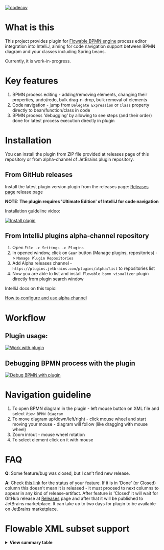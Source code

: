 [![codecov](https://codecov.io/gh/valb3r/flowable-bpmn-intellij-plugin/branch/master/graph/badge.svg)](https://codecov.io/gh/valb3r/flowable-bpmn-intellij-plugin)


# What is this

This project provides plugin for [Flowable BPMN engine](https://github.com/flowable/flowable-engine) process editor integration into IntelliJ,
aiming for code navigation support between BPMN diagram and your classes including Spring beans.

Currently, it is work-in-progress.


# Key features

1. BPMN process editing - adding/removing elements, changing their properties, undo/redo, bulk drag-n-drop, bulk removal of elements
1. Code navigation - jump from `Delegate Expression` or `Class` property directly to bean/function/class in code
1. BPMN process 'debugging' by allowing to see steps (and their order) done for latest process execution directly in plugin


# Installation

You can install the plugin from ZIP file provided at releases page of this repository or from alpha-channel of JetBrains
plugin repository.

## From GitHub releases

Install the latest plugin version plugin from the releases page:
[Releases page](https://github.com/valb3r/flowable-bpmn-intellij-plugin/releases/) release page

**NOTE: The plugin requires 'Ultimate Edition' of IntelliJ for code navigation**

Installation guideline video:

[![Install plugin](https://img.youtube.com/vi/tfSAEMSIrqA/0.jpg)](https://www.youtube.com/watch?v=tfSAEMSIrqA)


## From IntelliJ plugins alpha-channel repository

1. Open `File -> Settings -> Plugins`
1. In opened window, click on `Gear` button (Manage plugins, repositories) -> `Manage Plugin Repositories`
1. Add Alpha releases channel - `https://plugins.jetbrains.com/plugins/alpha/list` to repositories list
1. Now you are able to list and install `Flowable bpmn visualizer` plugin directly from plugin search window

IntelliJ docs on this topic:

[How to configure and use alpha channel](https://plugins.jetbrains.com/docs/marketplace/custom-release-channels.html#CustomReleaseChannels-ConfiguringaCustomChannelinIntelliJPlatformBasedIDEs)

# Workflow


## Plugin usage:

[![Work with plugin](https://img.youtube.com/vi/4kCLCzj4gpg/0.jpg)](https://youtu.be/4kCLCzj4gpg)


## Debugging BPMN process with the plugin

[![Debug BPMN with plugin](https://img.youtube.com/vi/_zQ1zy_0Qfc/0.jpg)](https://youtu.be/_zQ1zy_0Qfc)


# Navigation guideline

1. To open BPMN diagram in the plugin - left mouse button on XML file and select `View BPMN Diagram`
1. To move diagram up/down/left/right - click mouse wheel and start moving your mouse - diagram will follow 
(like dragging with mouse wheel)
1. Zoom in/out - mouse wheel rotation
1. To select element click on it with mouse


# FAQ

**Q**: Some feature/bug was closed, but I can't find new release.

**A**: Check [this link](https://github.com/valb3r/flowable-bpmn-intellij-plugin/projects/1) for the status of your feature. If it is in 'Done' (or Closed) column this doesn't mean it is released - it must proceed to next columns to appear in any kind of release-artifact. After feature is 'Closed' it will wait for GitHub release at [Releases](https://github.com/valb3r/flowable-bpmn-intellij-plugin/releases) page and after that it will be published to JetBrains marketplace. It can take up to two days for plugin to be available on JetBrains marketplace.


# Flowable XML subset support

<details><summary><b>View summary table</b></summary>


|            XML element           | Supported |
|:--------------------------------:|:---------:|
|          adHocSubProcess         |           |
|            association           |           |
|           boundaryEvent          |           |
|        bpmndi:BPMNDiagram        |     Y     |
|          bpmndi:BPMNEdge         |     Y     |
|         bpmndi:BPMNPlane         |     Y     |
|         bpmndi:BPMNShape         |     Y     |
|         businessRuleTask         |     Y     |
|           callActivity           |     Y     |
|       cancelEventDefinition      |           |
|     compensateEventDefinition    |           |
|        completionCondition       |           |
|             condition            |           |
|    conditionalEventDefinition    |           |
|        conditionExpression       |     Y     |
|            dataObject            |           |
|            definitions           |           |
|           documentation          |     Y     |
|             endEvent             |     Y     |
|       errorEventDefinition       |           |
|     escalationEventDefinition    |           |
|         eventBasedGateway        |           |
|         exclusiveGateway         |     Y     |
|         extensionElements        |           |
|      flowable:eventListener      |           |
|    flowable:executionListener    |           |
|          flowable:field          |           |
|            flowable:in           |           |
|           flowable:out           |           |
|          flowable:string         |           |
|          flowable:value          |           |
|         inclusiveGateway         |           |
|      intermediateCatchEvent      |           |
|      intermediateThrowEvent      |           |
|          loopCardinality         |           |
|              message             |           |
|      messageEventDefinition      |           |
| multiInstanceLoopCharacteristics |           |
|           omgdc:Bounds           |     Y     |
|          omgdi:waypoint          |     Y     |
|          parallelGateway         |           |
|              process             |           |
|            receiveTask           |           |
|              script              |     Y     |
|            scriptTask            |     Y     |
|           sequenceFlow           |     Y     |
|            serviceTask           |     Y     |
|       signalEventDefinition      |           |
|            startEvent            |     Y     |
|            subProcess            |           |
|     terminateEventDefinition     |           |
|               text               |           |
|          textAnnotation          |           |
|             timeDate             |           |
|       timerEventDefinition       |           |
|            transaction           |           |
|             userTask             |     Y     |

</details>
